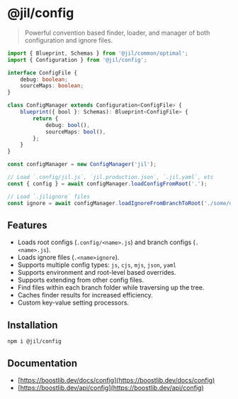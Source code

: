 # @jil/config

> Powerful convention based finder, loader, and manager of both configuration and ignore files.

```ts
import { Blueprint, Schemas } from '@jil/common/optimal';
import { Configuration } from '@jil/config';

interface ConfigFile {
	debug: boolean;
	sourceMaps: boolean;
}

class ConfigManager extends Configuration<ConfigFile> {
	blueprint({ bool }: Schemas): Blueprint<ConfigFile> {
		return {
			debug: bool(),
			sourceMaps: bool(),
		};
	}
}

const configManager = new ConfigManager('jil');

// Load `.config/jil.js`, `jil.production.json`, `.jil.yaml`, etc
const { config } = await configManager.loadConfigFromRoot('.');

// Load `.jilignore` files
const ignore = await configManager.loadIgnoreFromBranchToRoot('./some/deep/path');
```

## Features

- Loads root configs (`.config/<name>.js`) and branch configs (`.<name>.js`).
- Loads ignore files (`.<name>ignore`).
- Supports multiple config types: `js`, `cjs`, `mjs`, `json`, `yaml`
- Supports environment and root-level based overrides.
- Supports extending from other config files.
- Find files within each branch folder while traversing up the tree.
- Caches finder results for increased efficiency.
- Custom key-value setting processors.

## Installation

```
npm i @jil/config
```

## Documentation

- [https://boostlib.dev/docs/config](https://boostlib.dev/docs/config)
- [https://boostlib.dev/api/config](https://boostlib.dev/api/config)
